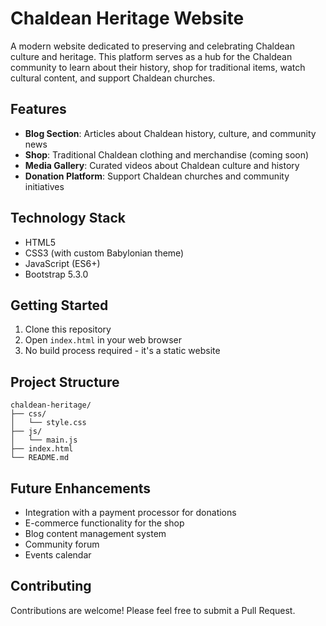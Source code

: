 # Chaldean Heritage Website

A modern website dedicated to preserving and celebrating Chaldean culture and heritage. This platform serves as a hub for the Chaldean community to learn about their history, shop for traditional items, watch cultural content, and support Chaldean churches.

## Features

- **Blog Section**: Articles about Chaldean history, culture, and community news
- **Shop**: Traditional Chaldean clothing and merchandise (coming soon)
- **Media Gallery**: Curated videos about Chaldean culture and history
- **Donation Platform**: Support Chaldean churches and community initiatives

## Technology Stack

- HTML5
- CSS3 (with custom Babylonian theme)
- JavaScript (ES6+)
- Bootstrap 5.3.0

## Getting Started

1. Clone this repository
2. Open `index.html` in your web browser
3. No build process required - it's a static website

## Project Structure

```
chaldean-heritage/
├── css/
│   └── style.css
├── js/
│   └── main.js
├── index.html
└── README.md
```

## Future Enhancements

- Integration with a payment processor for donations
- E-commerce functionality for the shop
- Blog content management system
- Community forum
- Events calendar

## Contributing

Contributions are welcome! Please feel free to submit a Pull Request.
